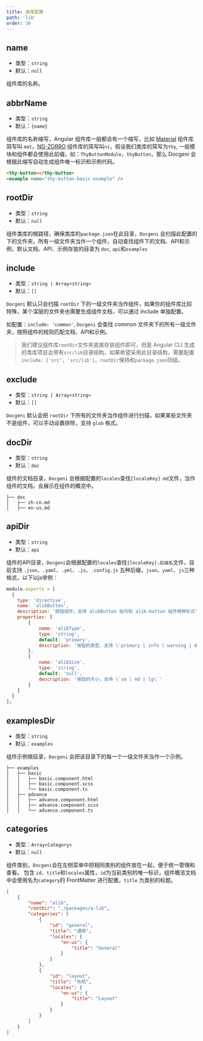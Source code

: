 ```yaml
---
title: 类库配置
path: 'lib'
order: 30
---
```


## name

- 类型：`string`
- 默认：`null`

组件库的名称。

## abbrName

- 类型：`string`
- 默认：`{name}`

组件库的名称缩写，Angular 组件库一般都会有一个缩写，比如 [Material](https://material.angular.io/components) 组件库简写叫 `mat`，[NG-ZORRO](https://ng.ant.design/components/overview/zh) 组件库的简写叫`nz`，假设我们类库的简写为`thy`, 一般模块和组件都会使用此前缀，如：`ThyButtonModule`，`thyButton`，那么 Docgeni 会根据此缩写自动生成组件唯一标识和示例代码。

```html
<thy-button></thy-button>
<example name="thy-button-basic-example" />
```

## rootDir

- 类型：`string`
- 默认：`null`

组件类库的根路径，确保类库的`package.json`在此目录，`Docgeni` 会扫描此配置的下的文件夹，所有一级文件夹当作一个组件，自动查找组件下的文档、API和示例，默认文档、API、示例存放的目录为 `doc`, `api`和`examples`

## include

- 类型：`string | Array<string>`
- 默认：`[]`

`Docgeni` 默认只会扫描 `rootDir` 下的一级文件夹当作组件，如果你的组件库比较特殊，某个深层的文件夹也需要生成组件文档，可以通过 include 单独配置。

如配置：`include: 'common'`, `Docgeni` 会查找 common 文件夹下的所有一级文件夹，按照组件的规则匹配文档、API和示例。

> 我们建议组件库`rootDir`文件夹直接存放组件即可，但是 Angular CLI 生成的类库项目会带有`src/lib`目录结构，如果希望采用此目录结构，需要配置 `include: ['src', 'src/lib']`，`rootDir`保持和`package.json`同级。

## exclude

- 类型：`string | Array<string>`
- 默认：`[]`

`Docgeni` 默认会把 `rootDir` 下所有的文件夹当作组件进行扫描，如果某些文件夹不是组件，可以手动设置排除，支持 `glob` 格式。

## docDir

- 类型：`string`
- 默认：`doc`

组件的文档目录，`Docgeni` 会根据配置的`locales`查找`{localeKey}.md`文件，当作组件的文档，会展示在组件的概览中。
```
├── doc
│   ├── zh-cn.md
│   ├── en-us.md
```

## apiDir

- 类型：`string`
- 默认：`api`

组件的API目录，`Docgeni`会根据配置的`locales`查找`{localeKey}.后缀名`文件，目前支持 `.json`、`.yaml`、`.yml`、`.js`、`.config.js` 五种后缀，`json`、`yaml`、`js`三种格式，以下以js举例：

```js
module.exports = [
  {
    type: 'directive',
    name: 'alibButton',
    description: '按钮组件，支持 alibButton 指令和 alib-button 组件两种形式', // Optional
    properties: [
        {
            name: 'alibType',
            type: 'string',
            default: 'primary',
            description: '按钮的类型，支持 \`primary | info | warning | danger\`' 
        },
        {
            name: 'alibSize',
            type: 'string',
            default: 'null', 
            description: '按钮的大小，支持 \`sm | md | lg\`'
        }
    ]
  }
];

```

## examplesDir

- 类型：`string`
- 默认：`examples`

组件示例根目录，`Docgeni` 会把该目录下的每一个一级文件夹当作一个示例。

```
├── examples
│   ├── basic
│   │   ├── basic.component.html
│   │   ├── basic.component.scss
│   │   └── basic.component.ts
│   ├── advance
│   │   ├── advance.component.html
│   │   ├── advance.component.scss
│   │   └── advance.component.ts
```

## categories

- 类型：`Array<Category>`
- 默认：`null`

组件类别，`Docgeni`会在左侧菜单中把相同类别的组件放在一起，便于统一管理和查看。
包含 `id`、`title`和`locales`属性，`id`为当前类别的唯一标识，组件概览文档中会使用名为`category`的 FrontMatter 进行配置，`title` 为类别的标题。
```json
[
    {
        "name": "alib",
        "rootDir": "./packages/a-lib",
        "categories": [
            {
                "id": "general",
                "title": "通用",
                "locales": {
                    "en-us": {
                        "title": "General"
                    }
                }
            },
            {
                "id": "layout",
                "title": "布局",
                "locales": {
                    "en-us": {
                        "title": "Layout"
                    }
                }
            }
        ]
    }
]
```
